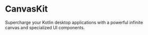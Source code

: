 # CanvasKit
Supercharge your Kotlin desktop applications with a powerful infinite canvas and specialized UI components.
